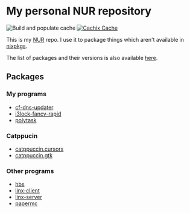 # My personal NUR repository

![Build and populate cache](https://img.shields.io/github/workflow/status/ouzu/nur-packages/Build%20and%20populate%20cache) [![Cachix Cache](https://img.shields.io/badge/cachix-ouzu-blue.svg)](https://ouzu.cachix.org)

This is my [NUR](https://github.com/nix-community/NUR) repo. I use it to package things which aren't available in [nixpkgs](https://github.com/NixOS/nixpkgs).

The list of packages and their versions is also available [here](https://nur.nix-community.org/repos/ouzu).

## Packages
### My programs
- [cf-dns-updater](https://github.com/ouzu/cf-dns-updater)
- [i3lock-fancy-rapid](https://github.com/ouzu/i3lock-fancy-rapid)
- [polytask](https://github.com/ouzu/polytask)

### Catppucin
- [catppuccin.cursors](https://github.com/catppuccin/cursors)
- [catppuccin.gtk](https://github.com/catppuccin/gtk)

### Other programs
- [hbs](https://github.com/LovesToCode/hbs-How-Big-Search)
- [linx-client](https://github.com/andreimarcu/linx-client)
- [linx-server](https://github.com/andreimarcu/linx-server)
- [papermc](https://papermc.io/)
